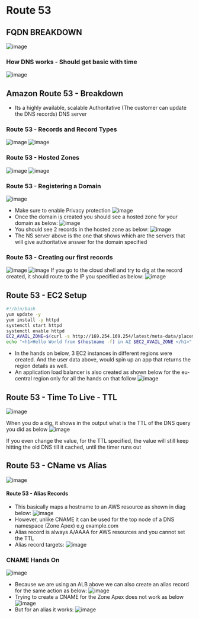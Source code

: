 # Route 53
## FQDN BREAKDOWN
![image](https://user-images.githubusercontent.com/43883264/164948033-549220cc-a1ae-4174-9308-cc7e4a779c05.png)
### How DNS works - Should get basic with time
![image](https://user-images.githubusercontent.com/43883264/164948323-9669f777-d01f-471a-959d-806e0886669a.png)

## Amazon Route 53 - Breakdown
- Its a highly available, scalable Authoritative (The customer can update the DNS records) DNS server

### Route 53 - Records and Record Types
![image](https://user-images.githubusercontent.com/43883264/164948416-09e36b1a-144f-45f9-a847-038834870b79.png)
![image](https://user-images.githubusercontent.com/43883264/164948443-c7d257be-b1e0-41ff-9c22-d5dab1031800.png)

### Route 53  - Hosted Zones
![image](https://user-images.githubusercontent.com/43883264/164948486-b9b40402-7e99-4dde-befd-2799fdcb0880.png)
![image](https://user-images.githubusercontent.com/43883264/164948511-445e1176-6e8d-404e-8c7e-d1b81ff8e24d.png)

### Route 53 - Registering a Domain

![image](https://user-images.githubusercontent.com/43883264/164948565-b5f186ca-fa10-4bd6-8b6e-2be926f25230.png)
- Make sure to enable Privacy protection
![image](https://user-images.githubusercontent.com/43883264/164948577-e70ea7e0-6feb-4d2c-b969-0360e04ea2cf.png)
- Once the domain is created you should see a hosted zone for your domain as below:
![image](https://user-images.githubusercontent.com/43883264/164948615-004fe203-0da6-43a5-b318-ab66d62cb0c2.png)
- You should see 2 records in the hosted zone as below:
![image](https://user-images.githubusercontent.com/43883264/164948632-109c9743-556d-429b-a9f4-d41ebd0eada1.png)
- The NS server above is the one that shows which are the servers that will give authoritative answer for the domain specified


### Route 53 - Creating our first records
![image](https://user-images.githubusercontent.com/43883264/164999673-25dca4d9-2c4c-40bf-ad6c-021cbbabb8e9.png)
![image](https://user-images.githubusercontent.com/43883264/164999717-263ee2a3-33ca-4ba0-bdd2-97b69e9d1c04.png)
If you go to the cloud shell and try to dig at the record created, it should route to the IP you specified as below:
![image](https://user-images.githubusercontent.com/43883264/164999840-9a418931-d275-49be-be4e-c011ed8daad0.png)


## Route 53 - EC2 Setup
```bash
#!/bin/bash
yum update -y
yum install -y httpd
systemctl start httpd
systemctl enable httpd
EC2_AVAIL_ZONE=$(curl -s http://169.254.169.254/latest/meta-data/placement/availability-zone)
echo "<h1>Hello World from $(hostname -f) in AZ $EC2_AVAIL_ZONE </h1>" > /var/www/html/index.html
```
- In the hands on below, 3 EC2 instances in different regions were created. And the user data above, would spin up an app that returns the region details as well.
- An application load balancer is also created as shown below for the eu-central region only for all the hands on that follow
![image](https://user-images.githubusercontent.com/43883264/165000638-6ecc1426-ced8-4b2f-8311-918f49b73867.png)

## Route 53 - Time To Live - TTL
![image](https://user-images.githubusercontent.com/43883264/165000467-f69fe876-19ea-4457-add8-287c171bd88c.png)

When you do a dig, it shows in the output what is the TTL of the DNS query you did as below
![image](https://user-images.githubusercontent.com/43883264/165000546-bb589672-a463-4fd1-8be0-62ec5cb9ad1c.png)

If you even change the value, for the TTL specified, the value will still keep hitting the old DNS till it cached, until the timer runs out

## Route 53 - CName vs Alias
![image](https://user-images.githubusercontent.com/43883264/165001467-1e5c47c9-439d-4ec8-9771-ffe6aab27eb7.png)

#### Route 53 - Alias Records
- This basically maps a hostname to an AWS resource as shown in diag below:
![image](https://user-images.githubusercontent.com/43883264/165002025-b8a96dfc-a09f-4b46-882c-638a641ebc4d.png)
- However, unlike CNAME it can be used for the top node of a DNS namespace (Zone Apex) e.g example.com
- Alias record is always A/AAAA for AWS resources and you cannot set the TTL
- Alias record targets:
![image](https://user-images.githubusercontent.com/43883264/165002403-901d4d1a-22e5-4a8a-833a-262112988d4a.png)
### CNAME Hands On
![image](https://user-images.githubusercontent.com/43883264/165002430-17edb029-3b4b-4bf8-a7b6-c59469b840c3.png)
- Because we are using an ALB above we can also create an alias record for the same action as below:
![image](https://user-images.githubusercontent.com/43883264/165002517-8833bd28-5943-42fb-9fa7-789da9cb789b.png)
- Trying to create a CNAME for the Zone Apex does not work as below
![image](https://user-images.githubusercontent.com/43883264/165002590-6741d44f-8123-45ef-b2d4-51ad60548c5c.png)
- But for an alias it works:
![image](https://user-images.githubusercontent.com/43883264/165002611-0adc5500-8418-4224-9b83-7a24a88da0fe.png)


